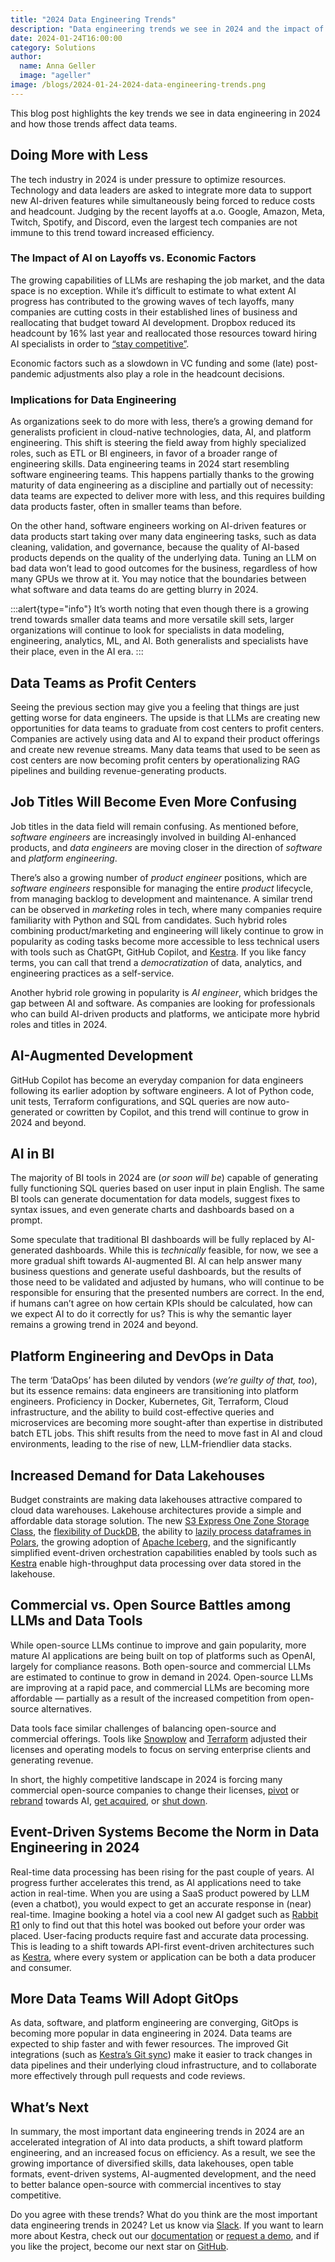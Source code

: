 ```yaml
---
title: "2024 Data Engineering Trends"
description: "Data engineering trends we see in 2024 and the impact of AI on data tooling and data job market"
date: 2024-01-24T16:00:00
category: Solutions
author:
  name: Anna Geller
  image: "ageller"
image: /blogs/2024-01-24-2024-data-engineering-trends.png
---
```


This blog post highlights the key trends we see in data engineering in 2024 and how those trends affect data teams.

## Doing More with Less

The tech industry in 2024 is under pressure to optimize resources. Technology and data leaders are asked to integrate more data to support new AI-driven features while simultaneously being forced to reduce costs and headcount. Judging by the recent layoffs at a.o. Google, Amazon, Meta, Twitch, Spotify, and Discord, even the largest tech companies are not immune to this trend toward increased efficiency.

### The Impact of AI on Layoffs vs. Economic Factors

The growing capabilities of LLMs are reshaping the job market, and the data space is no exception. While it’s difficult to estimate to what extent AI progress has contributed to the growing waves of tech layoffs, many companies are cutting costs in their established lines of business and reallocating that budget toward AI development. Dropbox reduced its headcount by 16% last year and reallocated those resources toward hiring AI specialists in order to [“stay competitive”](https://blog.dropbox.com/topics/company/a-message-from-drew).

Economic factors such as a slowdown in VC funding and some (late) post-pandemic adjustments also play a role in the headcount decisions.

### Implications for Data Engineering

As organizations seek to do more with less, there’s a growing demand for generalists proficient in cloud-native technologies, data, AI, and platform engineering. This shift is steering the field away from highly specialized roles, such as ETL or BI engineers, in favor of a broader range of engineering skills. Data engineering teams in 2024 start resembling software engineering teams. This happens partially thanks to the growing maturity of data engineering as a discipline and partially out of necessity: data teams are expected to deliver more with less, and this requires building data products faster, often in smaller teams than before.

On the other hand, software engineers working on AI-driven features or data products start taking over many data engineering tasks, such as data cleaning, validation, and governance, because the quality of AI-based products depends on the quality of the underlying data. Tuning an LLM on bad data won’t lead to good outcomes for the business, regardless of how many GPUs we throw at it. You may notice that the boundaries between what software and data teams do are getting blurry in 2024.

:::alert{type="info"}
It’s worth noting that even though there is a growing trend towards smaller data teams and more versatile skill sets, larger organizations will continue to look for specialists in data modeling, engineering, analytics, ML, and AI. Both generalists and specialists have their place, even in the AI era.
:::

## Data Teams as Profit Centers

Seeing the previous section may give you a feeling that things are just getting worse for data engineers. The upside is that LLMs are creating new opportunities for data teams to graduate from cost centers to profit centers. Companies are actively using data and AI to expand their product offerings and create new revenue streams. Many data teams that used to be seen as cost centers are now becoming profit centers by operationalizing RAG pipelines and building revenue-generating products.

## Job Titles Will Become Even More Confusing

Job titles in the data field will remain confusing. As mentioned before, *software* *engineers* are increasingly involved in building AI-enhanced products, and *data* *engineers* are moving closer in the direction of *software* and *platform engineering*.

There’s also a growing number of *product engineer* positions, which are *software engineers* responsible for managing the entire *product* lifecycle, from managing backlog to development and maintenance. A similar trend can be observed in *marketing* roles in tech, where many companies require familiarity with Python and SQL from candidates. Such hybrid roles combining product/marketing and engineering will likely continue to grow in popularity as coding tasks become more accessible to less technical users with tools such as ChatGPt, GitHub Copilot, and [Kestra](https://kestra.io/). If you like fancy terms, you can call that trend a *democratization* of data, analytics, and engineering practices as a self-service.

Another hybrid role growing in popularity is *AI engineer*, which bridges the gap between AI and software. As companies are looking for professionals who can build AI-driven products and platforms, we anticipate more hybrid roles and titles in 2024.

## AI-Augmented Development

GitHub Copilot has become an everyday companion for data engineers following its earlier adoption by software engineers. A lot of Python code, unit tests, Terraform configurations, and SQL queries are now auto-generated or cowritten by Copilot, and this trend will continue to grow in 2024 and beyond.

## AI in BI

The majority of BI tools in 2024 are (*or soon will be*) capable of generating fully functioning SQL queries based on user input in plain English. The same BI tools can generate documentation for data models, suggest fixes to syntax issues, and even generate charts and dashboards based on a prompt.

Some speculate that traditional BI dashboards will be fully replaced by AI-generated dashboards. While this is *technically* feasible, for now, we see a more gradual shift towards AI-augmented BI. AI can help answer many business questions and generate useful dashboards, but the results of those need to be validated and adjusted by humans, who will continue to be responsible for ensuring that the presented numbers are correct. In the end, if humans can’t agree on how certain KPIs should be calculated, how can we expect AI to do it correctly for us? This is why the semantic layer remains a growing trend in 2024 and beyond.

## Platform Engineering and DevOps in Data

The term ‘DataOps’ has been diluted by vendors (*we’re guilty of that, too*), but its essence remains: data engineers are transitioning into platform engineers. Proficiency in Docker, Kubernetes, Git, Terraform, Cloud infrastructure, and the ability to build cost-effective queries and microservices are becoming more sought-after than expertise in distributed batch ETL jobs. This shift results from the need to move fast in AI and cloud environments, leading to the rise of new, LLM-friendlier data stacks.

## Increased Demand for Data Lakehouses

Budget constraints are making data lakehouses attractive compared to cloud data warehouses. Lakehouse architectures provide a simple and affordable data storage solution. The new [S3 Express One Zone Storage Class](https://aws.amazon.com/s3/storage-classes/express-one-zone/), the [flexibility of DuckDB](https://kestra.io/blogs/2023-07-28-duckdb-vs-motherduck), the ability to [lazily process dataframes in Polars](https://kestra.io/blogs/2023-08-11-dataframes), the growing adoption of [Apache Iceberg](https://kestra.io/blogs/2023-08-05-iceberg-for-aws-users), and the significantly simplified event-driven orchestration capabilities enabled by tools such as [Kestra](https://github.com/kestra-io/kestra) enable high-throughput data processing over data stored in the lakehouse.

## Commercial vs. Open Source Battles among LLMs and Data Tools

While open-source LLMs continue to improve and gain popularity, more mature AI applications are being built on top of platforms such as OpenAI, largely for compliance reasons. Both open-source and commercial LLMs are estimated to continue to grow in demand in 2024. Open-source LLMs are improving at a rapid pace, and commercial LLMs are becoming more affordable — partially as a result of the increased competition from open-source alternatives.

Data tools face similar challenges of balancing open-source and commercial offerings. Tools like [Snowplow](https://snowplow.io/blog/introducing-snowplow-limited-use-license/) and [Terraform](https://www.hashicorp.com/blog/hashicorp-adopts-business-source-license) adjusted their licenses and operating models to focus on serving enterprise clients and generating revenue.

In short, the highly competitive landscape in 2024 is forcing many commercial open-source companies to change their licenses, [pivot](https://meltano.com/blog/were-bringing-powerful-data-engineering-capabilities-to-software-teams-with-arch/) or [rebrand](https://about.gitlab.com/) towards AI, [get acquired](https://ponder.io/), or [shut down](https://github.com/orchest/orchest).

## Event-Driven Systems Become the Norm in Data Engineering in 2024

Real-time data processing has been rising for the past couple of years. AI progress further accelerates this trend, as AI applications need to take action in real-time. When you are using a SaaS product powered by LLM (even a chatbot), you would expect to get an accurate response in (near) real-time. Imagine booking a hotel via a cool new AI gadget such as [Rabbit R1](https://www.rabbit.tech/) only to find out that this hotel was booked out before your order was placed. User-facing products require fast and accurate data processing. This is leading to a shift towards API-first event-driven architectures such as [Kestra](https://github.com/kestra-io/kestra), where every system or application can be both a data producer and consumer.

## More Data Teams Will Adopt GitOps

As data, software, and platform engineering are converging, GitOps is becoming more popular in data engineering in 2024. Data teams are expected to ship faster and with fewer resources. The improved Git integrations (such as [Kestra’s Git sync](https://kestra.io/docs/developer-guide/git)) make it easier to track changes in data pipelines and their underlying cloud infrastructure, and to collaborate more effectively through pull requests and code reviews.

## What’s Next

In summary, the most important data engineering trends in 2024 are an accelerated integration of AI into data products, a shift toward platform engineering, and an increased focus on efficiency. As a result, we see the growing importance of diversified skills, data lakehouses, open table formats, event-driven systems, AI-augmented development, and the need to better balance open-source with commercial incentives to stay competitive.

Do you agree with these trends? What do you think are the most important data engineering trends in 2024? Let us know via [Slack](https://kestra.io/slack). If you want to learn more about Kestra, check out our [documentation](https://kestra.io/docs) or [request a demo](https://kestra.io/demo), and if you like the project, become our next star on [GitHub](https://github.com/kestra-io/kestra).